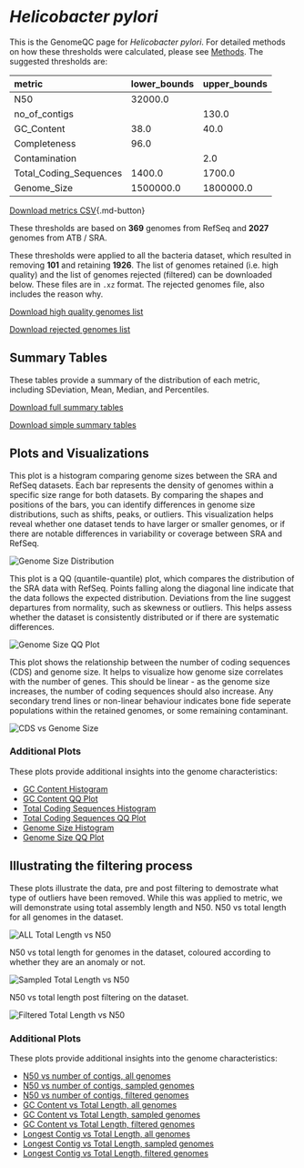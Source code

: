 # *Helicobacter pylori*

This is the GenomeQC page for *Helicobacter pylori*. For detailed methods on how these thresholds were calculated, please see [Methods](../../methods.md).
The suggested thresholds are: 

| metric                 | lower_bounds   | upper_bounds   |
|:-----------------------|:---------------|:---------------|
| N50                    | 32000.0        |                |
| no_of_contigs          |                | 130.0          |
| GC_Content             | 38.0           | 40.0           |
| Completeness           | 96.0           |                |
| Contamination          |                | 2.0            |
| Total_Coding_Sequences | 1400.0         | 1700.0         |
| Genome_Size            | 1500000.0      | 1800000.0      |

[Download metrics CSV](Helicobacter_pylori_metrics.csv){.md-button}


These thresholds are based on **369** genomes from RefSeq and **2027** genomes from ATB / SRA.

These thresholds were applied to all the bacteria dataset, which resulted in removing **101** and retaining **1926**.
The list of genomes retained (i.e. high quality) and the list of genomes rejected (filtered) can be downloaded below. These files are in `.xz` format. The rejected genomes file, also includes the reason why.

[Download high quality genomes list](Helicobacter_pylori_high_quality_genomes.csv.xz)


[Download rejected genomes list](Helicobacter_pylori_filtered_out_genomes.csv.xz)



## Summary Tables
These tables provide a summary of the distribution of each metric, including SDeviation, Mean, Median, and Percentiles.

[Download full summary tables](summary.csv)

[Download simple summary tables](selected_summary.csv)

## Plots and Visualizations

This plot is a histogram comparing genome sizes between the SRA and RefSeq datasets. Each bar represents the density of genomes within a specific size range for both datasets. By comparing the shapes and positions of the bars, you can identify differences in genome size distributions, such as shifts, peaks, or outliers. This visualization helps reveal whether one dataset tends to have larger or smaller genomes, or if there are notable differences in variability or coverage between SRA and RefSeq.

![Genome Size Distribution](Genome_Size_refseq_histogram_kde.png)

This plot is a QQ (quantile-quantile) plot, which compares the distribution of the SRA data with RefSeq. Points falling along the diagonal line indicate that the data follows the expected distribution. Deviations from the line suggest departures from normality, such as skewness or outliers. This helps assess whether the dataset is consistently distributed or if there are systematic differences.

![Genome Size QQ Plot](Genome_Size_refseq_qqplot.png)

This plot shows the relationship between the number of coding sequences (CDS) and genome size. It helps to visualize how genome size correlates with the number of genes. This should be linear - as the genome size increases, the number of coding sequences should also increase. Any secondary trend lines or non-linear behaviour indicates bone fide seperate populations within the retained genomes, or some remaining contaminant. 

![CDS vs Genome Size](Helicobacter_pylori_CDS_vs_Genome_Size.png)

### Additional Plots

These plots provide additional insights into the genome characteristics:

- [GC Content Histogram](GC_Content_refseq_histogram_kde.png)
- [GC Content QQ Plot](GC_Content_refseq_qqplot.png)
- [Total Coding Sequences Histogram](Total_Coding_Sequences_refseq_histogram_kde.png)
- [Total Coding Sequences QQ Plot](Total_Coding_Sequences_refseq_qqplot.png)
- [Genome Size Histogram](Genome_Size_refseq_histogram_kde.png)
- [Genome Size QQ Plot](Genome_Size_refseq_qqplot.png)
## Illustrating the filtering process
These plots illustrate the data, pre and post filtering to demostrate what type of outliers have been removed. While this was applied to metric, we will demonstrate using total assembly length and N50.
N50 vs total length for all genomes in the dataset.

![ALL Total Length vs N50](Helicobacter_pylori_all_total_length_N50.png)

N50 vs total length for genomes in the dataset, coloured according to whether they are an anomaly or not.

![Sampled Total Length vs N50](Helicobacter_pylori_sample_total_length_N50.png)

N50 vs total length post filtering on the dataset.

![Filtered Total Length vs N50](Helicobacter_pylori_filt_total_length_N50.png)

### Additional Plots

These plots provide additional insights into the genome characteristics:

- [N50 vs number of contigs, all genomes](Helicobacter_pylori_all_N50_number.png)
- [N50 vs number of contigs, sampled genomes](Helicobacter_pylori_sample_N50_number.png)
- [N50 vs number of contigs, filtered genomes](Helicobacter_pylori_filt_N50_number.png)
- [GC Content vs Total Length, all genomes](Helicobacter_pylori_all_total_length_GC_Content.png)
- [GC Content vs Total Length, sampled genomes](Helicobacter_pylori_sample_total_length_GC_Content.png)
- [GC Content vs Total Length, filtered genomes](Helicobacter_pylori_filt_total_length_GC_Content.png)
- [Longest Contig vs Total Length, all genomes](Helicobacter_pylori_all_total_length_longest.png)
- [Longest Contig vs Total Length, sampled genomes](Helicobacter_pylori_sample_total_length_longest.png)
- [Longest Contig vs Total Length, filtered genomes](Helicobacter_pylori_filt_total_length_longest.png)
